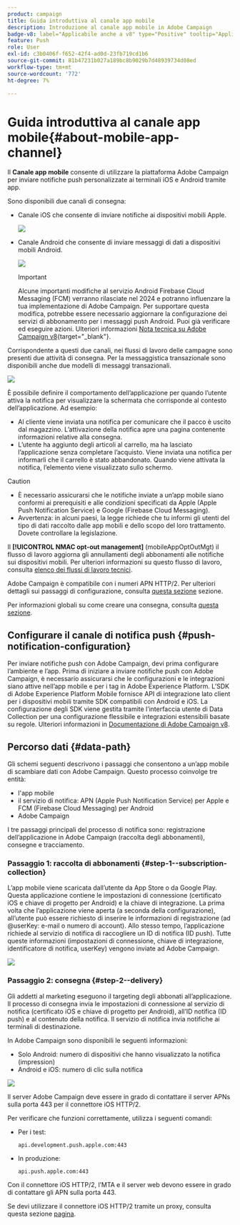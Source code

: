 ```yaml
---
product: campaign
title: Guida introduttiva al canale app mobile
description: Introduzione al canale app mobile in Adobe Campaign
badge-v8: label="Applicabile anche a v8" type="Positive" tooltip="Applicabile anche a Campaign v8"
feature: Push
role: User
exl-id: c3b0406f-f652-42f4-ad0d-23fb719cd1b6
source-git-commit: 81b47231b027a189bc8b9029b7d48939734d08ed
workflow-type: tm+mt
source-wordcount: '772'
ht-degree: 7%

---
```


# Guida introduttiva al canale app mobile{#about-mobile-app-channel}

Il **Canale app mobile** consente di utilizzare la piattaforma Adobe Campaign per inviare notifiche push personalizzate ai terminali iOS e Android tramite app.

Sono disponibili due canali di consegna:

* Canale iOS che consente di inviare notifiche ai dispositivi mobili Apple.

  ![](assets/nmac_intro_2.png)

* Canale Android che consente di inviare messaggi di dati a dispositivi mobili Android.

  ![](assets/nmac_intro_1.png)

  >[!IMPORTANT]
  >
  >Alcune importanti modifiche al servizio Android Firebase Cloud Messaging (FCM) verranno rilasciate nel 2024 e potranno influenzare la tua implementazione di Adobe Campaign. Per supportare questa modifica, potrebbe essere necessario aggiornare la configurazione dei servizi di abbonamento per i messaggi push Android. Puoi già verificare ed eseguire azioni. Ulteriori informazioni [Nota tecnica su Adobe Campaign v8](https://experienceleague.adobe.com/docs/campaign/technotes-ac/tn-new/push-technote.html?lang=it){target="_blank"}.

Corrispondente a questi due canali, nei flussi di lavoro delle campagne sono presenti due attività di consegna. Per la messaggistica transazionale sono disponibili anche due modelli di messaggi transazionali.

![](assets/nmac_intro_3.png)


È possibile definire il comportamento dell’applicazione per quando l’utente attiva la notifica per visualizzare la schermata che corrisponde al contesto dell’applicazione. Ad esempio:

* Al cliente viene inviata una notifica per comunicare che il pacco è uscito dal magazzino. L’attivazione della notifica apre una pagina contenente informazioni relative alla consegna.
* L’utente ha aggiunto degli articoli al carrello, ma ha lasciato l’applicazione senza completare l’acquisto. Viene inviata una notifica per informarli che il carrello è stato abbandonato. Quando viene attivata la notifica, l’elemento viene visualizzato sullo schermo.

>[!CAUTION]
>
>* È necessario assicurarsi che le notifiche inviate a un’app mobile siano conformi ai prerequisiti e alle condizioni specificati da Apple (Apple Push Notification Service) e Google (Firebase Cloud Messaging).
>* Avvertenza: in alcuni paesi, la legge richiede che tu informi gli utenti del tipo di dati raccolto dalle app mobili e dello scopo del loro trattamento. Dovete controllare la legislazione.

Il **[!UICONTROL NMAC opt-out management]** (mobileAppOptOutMgt) il flusso di lavoro aggiorna gli annullamenti degli abbonamenti alle notifiche sui dispositivi mobili. Per ulteriori informazioni su questo flusso di lavoro, consulta [elenco dei flussi di lavoro tecnici](../../workflow/using/about-technical-workflows.md).

Adobe Campaign è compatibile con i numeri APN HTTP/2. Per ulteriori dettagli sui passaggi di configurazione, consulta [questa sezione](configuring-the-mobile-application.md) sezione.

Per informazioni globali su come creare una consegna, consulta [questa sezione](steps-about-delivery-creation-steps.md).


## Configurare il canale di notifica push {#push-notification-configuration}

Per inviare notifiche push con Adobe Campaign, devi prima configurare l’ambiente e l’app. Prima di iniziare a inviare notifiche push con Adobe Campaign, è necessario assicurarsi che le configurazioni e le integrazioni siano attive nell’app mobile e per i tag in Adobe Experience Platform. L’SDK di Adobe Experience Platform Mobile fornisce API di integrazione lato client per i dispositivi mobili tramite SDK compatibili con Android e iOS. La configurazione degli SDK viene gestita tramite l’interfaccia utente di Data Collection per una configurazione flessibile e integrazioni estensibili basate su regole. Ulteriori informazioni in [Documentazione di Adobe Campaign v8](https://experienceleague.adobe.com/en/docs/campaign/campaign-v8/send/push/push-settings).


## Percorso dati {#data-path}

Gli schemi seguenti descrivono i passaggi che consentono a un’app mobile di scambiare dati con Adobe Campaign. Questo processo coinvolge tre entità:

* l&#39;app mobile
* il servizio di notifica: APN (Apple Push Notification Service) per Apple e FCM (Firebase Cloud Messaging) per Android
* Adobe Campaign

I tre passaggi principali del processo di notifica sono: registrazione dell’applicazione in Adobe Campaign (raccolta degli abbonamenti), consegne e tracciamento.

### Passaggio 1: raccolta di abbonamenti {#step-1--subscription-collection}

L’app mobile viene scaricata dall’utente da App Store o da Google Play. Questa applicazione contiene le impostazioni di connessione (certificato iOS e chiave di progetto per Android) e la chiave di integrazione. La prima volta che l’applicazione viene aperta (a seconda della configurazione), all’utente può essere richiesto di inserire le informazioni di registrazione (ad @userKey: e-mail o numero di account). Allo stesso tempo, l’applicazione richiede al servizio di notifica di raccogliere un ID di notifica (ID push). Tutte queste informazioni (impostazioni di connessione, chiave di integrazione, identificatore di notifica, userKey) vengono inviate ad Adobe Campaign.

![](assets/nmac_register_view.png)

### Passaggio 2: consegna {#step-2--delivery}

Gli addetti al marketing eseguono il targeting degli abbonati all’applicazione. Il processo di consegna invia le impostazioni di connessione al servizio di notifica (certificato iOS e chiave di progetto per Android), all’ID notifica (ID push) e al contenuto della notifica. Il servizio di notifica invia notifiche ai terminali di destinazione.

In Adobe Campaign sono disponibili le seguenti informazioni:

* Solo Android: numero di dispositivi che hanno visualizzato la notifica (impression)
* Android e iOS: numero di clic sulla notifica

![](assets/nmac_delivery_view.png)

Il server Adobe Campaign deve essere in grado di contattare il server APNs sulla porta 443 per il connettore iOS HTTP/2.

Per verificare che funzioni correttamente, utilizza i seguenti comandi:

* Per i test:

  ```
  api.development.push.apple.com:443
  ```

* In produzione:

  ```
  api.push.apple.com:443
  ```

Con il connettore iOS HTTP/2, l’MTA e il server web devono essere in grado di contattare gli APN sulla porta 443.

Se devi utilizzare il connettore iOS HTTP/2 tramite un proxy, consulta questa sezione [pagina](../../installation/using/file-res-management.md#proxy-connection-configuration).
